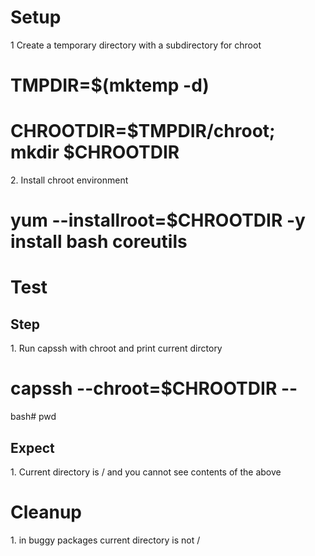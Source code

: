# Setup
1 Create a temporary directory with a subdirectory for chroot

# TMPDIR=$(mktemp -d)  
# CHROOTDIR=$TMPDIR/chroot; mkdir $CHROOTDIR

2\. Install chroot environment

# yum --installroot=$CHROOTDIR -y install bash coreutils

# Test

## Step
1\. Run capssh with chroot and print current dirctory

# capssh --chroot=$CHROOTDIR --  
bash# pwd

## Expect
1\. Current directory is / and you cannot see contents of the above

# Cleanup
1\. in buggy packages current directory is not /
